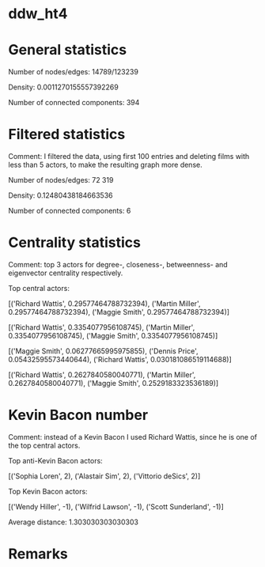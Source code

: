 # ddw_ht4

# General statistics

Number of nodes/edges:  14789/123239

Density:  0.0011270155557392269

Number of connected components:  394

# Filtered statistics

Comment: I filtered the data, using first 100 entries and deleting films with less than 5 actors, to make the resulting graph more dense.

Number of nodes/edges:  72 319

Density:  0.12480438184663536

Number of connected components:  6

# Centrality statistics

Comment: top 3 actors for degree-, closeness-, betweenness- and eigenvector centrality respectively.

Top central actors:

[('Richard Wattis', 0.29577464788732394), ('Martin Miller', 0.29577464788732394), ('Maggie Smith', 0.29577464788732394)]

[('Richard Wattis', 0.3354077956108745), ('Martin Miller', 0.3354077956108745), ('Maggie Smith', 0.3354077956108745)]

[('Maggie Smith', 0.06277665995975855), ('Dennis Price', 0.05432595573440644), ('Richard Wattis', 0.030181086519114688)]

[('Richard Wattis', 0.2627840580040771), ('Martin Miller', 0.2627840580040771), ('Maggie Smith', 0.2529183323536189)]


# Kevin Bacon number

Comment: instead of a Kevin Bacon I used Richard Wattis, since he is one of the top central actors.

Top anti-Kevin Bacon actors:

[('Sophia Loren', 2), ('Alastair Sim', 2), ('Vittorio deSics', 2)]

Top Kevin Bacon actors:

[('Wendy Hiller', -1), ('Wilfrid Lawson', -1), ('Scott Sunderland', -1)]

Average distance:
1.303030303030303



# 

# Remarks 
